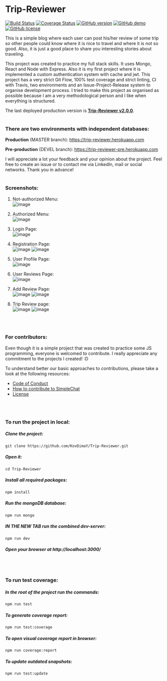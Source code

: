# Trip-Reviewer
[![Build Status](https://travis-ci.com/KovDimaY/Trip-Reviewer.svg?branch=master)](https://travis-ci.com/KovDimaY/Trip-Reviewer)
[![Coverage Status](https://coveralls.io/repos/github/KovDimaY/Trip-Reviewer/badge.svg?branch=master)](https://coveralls.io/github/KovDimaY/Trip-Reviewer?branch=master)
[![GitHub version](https://img.shields.io/badge/version-2.0.0-yellow.svg)](https://github.com/KovDimaY/Trip-Reviewer/releases)
[![GitHub demo](https://img.shields.io/badge/demo-available-green.svg)](https://trip-reviewer.herokuapp.com)
[![GitHub license](https://img.shields.io/badge/license-MIT-blue.svg)](https://github.com/KovDimaY/Trip-Reviewer/blob/master/LICENSE)

This is a simple blog where each user can post his/her review of some trip so other people could know where it is nice to travel and where it is not so good. Also, it is just a good place to share you interesting stories about traveling.


This project was created to practice my full stack skills. It uses Mongo, React and Node with Express. 
Also it is my first project where it is implemented a custom authentication system with cache and jwt.
This project has a very strict Git Flow, 100% test coverage and strict linting, CI with Travis, two environments and an Issue-Project-Release system to organise development process. I tried to make this project as organised as possible because I am a very methodological person and I like when everything is structured.

The last deployed production version is [**Trip-Reviewer v2.0.0**](https://github.com/KovDimaY/Trip-Reviewer/releases). 
<br>
<br>

### There are two environments with independent databases:

**Production** (MASTER branch): https://trip-reviewer.herokuapp.com

**Pre-production** (DEVEL branch): https://trip-reviewer-pre.herokuapp.com

I will appreciate a lot your feedback and your opinion about the project. Feel free to create an issue or to contact me via LinkedIn, mail or social networks.
Thank you in advance!
<br>
<br>

### Screenshots:
1) Not-authorized Menu:<br>
![image](https://user-images.githubusercontent.com/26466644/47853258-6dd5b380-ddde-11e8-9fdf-45fb987ce6bf.png)

2) Authorized Menu:<br>
![image](https://user-images.githubusercontent.com/26466644/47853576-7084d880-dddf-11e8-9797-43ddef0bbc44.png)

3) Login Page:<br>
![image](https://user-images.githubusercontent.com/26466644/47854722-c3ac5a80-dde2-11e8-864f-91d97a4b21ba.png)

4) Registration Page:<br>
![image](https://user-images.githubusercontent.com/26466644/47854831-171ea880-dde3-11e8-8484-91258395541f.png)
![image](https://user-images.githubusercontent.com/26466644/47854866-374e6780-dde3-11e8-9a78-87c424a643db.png)

5) User Profile Page:<br>
![image](https://user-images.githubusercontent.com/26466644/47853514-48957500-dddf-11e8-859c-28001aec4640.png)

6) User Reviews Page:<br>
![image](https://user-images.githubusercontent.com/26466644/47853844-58fa1f80-dde0-11e8-9e13-c2aeaf90dc58.png)

7) Add Review Page:<br>
![image](https://user-images.githubusercontent.com/26466644/47854613-7d56fb80-dde2-11e8-9edd-a6d1df6d1df3.png)
![image](https://user-images.githubusercontent.com/26466644/47854649-91026200-dde2-11e8-9502-40d3cacb5d74.png)

8) Trip Review page:<br>
![image](https://user-images.githubusercontent.com/26466644/47854355-d4100580-dde1-11e8-8a1e-f52084168b82.png)
![image](https://user-images.githubusercontent.com/26466644/47854559-53053e00-dde2-11e8-8fd6-3e9915680312.png)

<br>
<br>



### For contributors:
Even though it is a simple project that was created to practice some JS programming, everyone is welcomed to contribute. I really appreciate any commitment to the projects I created! :D

To understand better our basic approaches to contributions, please take a look at the following resources: 
- [Code of Conduct](https://github.com/KovDimaY/Trip-Reviewer/blob/master/CODE_OF_CONDUCT.md)
- [How to contribute to SimpleChat](https://github.com/KovDimaY/Trip-Reviewer/blob/master/CONTRIBUTING.md)
- [License](https://github.com/KovDimaY/Trip-Reviewer/blob/master/LICENSE)

<br>
<br>



### To run the project in local:
##### Clone the project: 
```
git clone https://github.com/KovDimaY/Trip-Reviewer.git
```

##### Open it:
```
cd Trip-Reviewer
```

##### Install all required packages:
```
npm install
```

##### Run the mongoDB database:
```
npm run mongo
```

##### IN THE NEW TAB run the combined dev-server:
```
npm run dev
```

##### Open your browser at http://localhost:3000/

<br>
<br>



### To run test coverage:
##### In the root of the project run the commands:
```
npm run test
```

##### To generate coverage report:
```
npm run test:coverage
```

##### To open visual coverage report in browser:
```
npm run coverage:report
```

##### To update outdated snapshots:
```
npm run test:update
```

